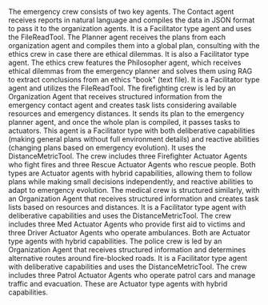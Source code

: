 The emergency crew consists of two key agents. The Contact agent receives reports in natural language and compiles the data in JSON format to pass it to the organization agents. It is a Facilitator type agent and uses the FileReadTool. The Planner agent receives the plans from each organization agent and compiles them into a global plan, consulting with the ethics crew in case there are ethical dilemmas. It is also a Facilitator type agent.
The ethics crew features the Philosopher agent, which receives ethical dilemmas from the emergency planner and solves them using RAG to extract conclusions from an ethics "book" (text file). It is a Facilitator type agent and utilizes the FileReadTool.
The firefighting crew is led by an Organization Agent that receives structured information from the emergency contact agent and creates task lists considering available resources and emergency distances. It sends its plan to the emergency planner agent, and once the whole plan is compiled, it passes tasks to actuators. This agent is a Facilitator type with both deliberative capabilities (making general plans without full environment details) and reactive abilities (changing plans based on emergency evolution). It uses the DistanceMetricTool. The crew includes three Firefighter Actuator Agents who fight fires and three Rescue Actuator Agents who rescue people. Both types are Actuator agents with hybrid capabilities, allowing them to follow plans while making small decisions independently, and reactive abilities to adapt to emergency evolution.
The medical crew is structured similarly, with an Organization Agent that receives structured information and creates task lists based on resources and distances. It is a Facilitator type agent with deliberative capabilities and uses the DistanceMetricTool. The crew includes three Med Actuator Agents who provide first aid to victims and three Driver Actuator Agents who operate ambulances. Both are Actuator type agents with hybrid capabilities.
The police crew is led by an Organization Agent that receives structured information and determines alternative routes around fire-blocked roads. It is a Facilitator type agent with deliberative capabilities and uses the DistanceMetricTool. The crew includes three Patrol Actuator Agents who operate patrol cars and manage traffic and evacuation. These are Actuator type agents with hybrid capabilities.